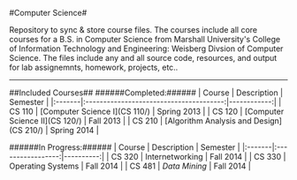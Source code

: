 #Computer Science#

Repository to sync &amp; store course files. The courses include all core courses for a B.S. in Computer Science from Marshall University's College of Information Technology and Engineering: Weisberg Divsion of Computer Science. The files include any and all source code, resources, and output for lab assignemnts, homework, projects, etc..

- - -

##Included Courses##
######Completed:######
| Course | Description                             | Semester    |
|:-------|:---------------------------------------:|------------:|
| CS 110 | [Computer Science I](CS 110/)           | Spring 2013 |
| CS 120 | [Computer Science II](CS 120/)           | Fall 2013   |
| CS 210 | [Algorithm Analysis and Design](CS 210/) | Spring 2014 |

######In Progress:######
| Course | Description       | Semester  |
|:-------|:-----------------:|----------:|
| CS 320 | Internetworking   | Fall 2014 |
| CS 330 | Operating Systems | Fall 2014 |
| CS 481 | *Data Mining*     | Fall 2014 |

